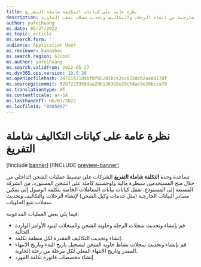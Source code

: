 ```yaml
---
title: نظرة عامة على كيانات التكلفة شاملة التفريغ
description: يوفر هذا المقال نظرة عامة على كيانات البيانات الخاصة بتكلفة الوصول التي تمكّن مصادر البيانات الخارجية من إنشاء الرحلات والتكاليف وتحديث سجلات تعقب الحاوية.
author: yufeihuang
ms.date: 05/27/2022
ms.topic: article
ms.search.form: ''
audience: Application User
ms.reviewer: kamaybac
ms.search.region: Global
ms.author: yufeihuang
ms.search.validFrom: 2022-05-27
ms.dyn365.ops.version: 10.0.28
ms.openlocfilehash: 34721421d4bf0f052d1bce2cc822dcb2a408170f
ms.sourcegitcommit: 52b7225350daa29b1263d8e29c54ac9e20bcca70
ms.translationtype: HT
ms.contentlocale: ar-SA
ms.lasthandoff: 06/03/2022
ms.locfileid: "8905997"
---
```

# <a name="landed-cost-entities-overview"></a>نظرة عامة على كيانات التكاليف شاملة التفريغ

[!include [banner](../includes/banner.md)]
[!INCLUDE [preview-banner](../includes/preview-banner.md)]
<!-- KFM: Preview until GA with 10.0.28 -->

تساعدة وحدة **التكلفة شاملة التفريغ** الشركات على تبسيط عمليات الشحن الداخلي من خلال منح المستخدمين سيطرة مالية ولوجستية كاملة على الشحن المستورد، من الشركة المصنعة إلى المستودع. تعمل كيانات بيانات المعاملات الخاصة بتكلفة الوصول إلى تمكين مصادر البيانات الخارجية (مثل خدمات وكيل الشحن) لإنشاء الرحلات والتكاليف وتحديث سجلات تتبع الحاويات.

فيما يلي بعض العمليات المدعومة:

- قم بإنشاء وتحديث سجلات الرحلة وحاوية الشحن والسجلات لبنود الأوامر الواردة الحالية.
- إنشاء وتحديث التكاليف المقدرة لكل منطقة تكلفة.
- قم بإنشاء وتحديث سجلات نشاط حاوية الشحن لتسجيل تاريخ البدء وتاريخ الانتهاء المقدر وتاريخ الانتهاء الفعلي لكل مرحلة من رحلة الحاوية.
- إنشاء مخصصات فاتورة تكلفة المورد.

